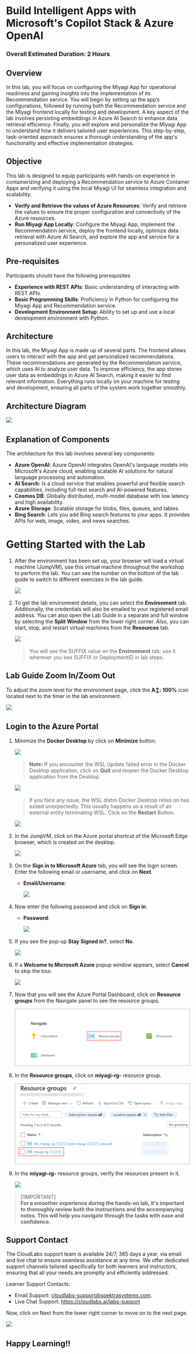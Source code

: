 # Build Intelligent Apps with Microsoft's Copilot Stack & Azure OpenAI

### Overall Estimated Duration: 2 Hours

## Overview

In this lab, you will focus on configuring the Miyagi App for operational readiness and gaining insights into the implementation of its Recommendation service. You will begin by setting up the app’s configurations, followed by running both the Recommendation service and the Miyagi frontend locally for testing and development. A key aspect of the lab involves persisting embeddings in Azure AI Search to enhance data retrieval efficiency. Finally, you will explore and personalize the Miyagi App to understand how it delivers tailored user experiences. This step-by-step, task-oriented approach ensures a thorough understanding of the app's functionality and effective implementation strategies.

## Objective

This lab is designed to equip participants with hands-on experience in containerizing and deploying a Recommendation service to Azure Container Apps and verifying it using the local Miyagi UI for seamless integration and scalability.

- **Verify and Retrieve the values of Azure Resources**: Verify and retrieve the values to ensure the proper configuration and connectivity of the Azure resources.
- **Run Miyagi App Locally**: Configure the Miyagi App, implement the Recommendation service, deploy the frontend locally, optimize data retrieval with Azure AI Search, and explore the app and service for a personalized user experience.
  
## Pre-requisites

Participants should have the following prerequisites

- **Experience with REST APIs**: Basic understanding of interacting with REST APIs.
- **Basic Programming Skills**: Proficiency in Python for configuring the Miyagi App and Recommendation service.
- **Development Environment Setup**: Ability to set up and use a local development environment with Python.

## Architecture

In this lab, the Miyagi App is made up of several parts. The frontend allows users to interact with the app and get personalized recommendations. These recommendations are generated by the Recommendation service, which uses AI to analyze user data. To improve efficiency, the app stores user data as embeddings in Azure AI Search, making it easier to find relevant information. Everything runs locally on your machine for testing and development, ensuring all parts of the system work together smoothly.

## Architecture Diagram

   ![](../docs/labs/02-build-your-own-copilot/Media/n22.PNG)

## Explanation of Components

The architecture for this lab involves several key components:

- **Azure OpenAI**: Azure OpenAI integrates OpenAI's language models into Microsoft's Azure cloud, enabling scalable AI solutions for natural language processing and automation.
- **AI Search**: Is a cloud service that enables powerful and flexible search capabilities, including full-text search and AI-powered features.
- **Cosmos DB**: Globally distributed, multi-model database with low latency and high availability.
- **Azure Storage**: Scalable storage for blobs, files, queues, and tables.
- **Bing Search**: Lets you add Bing search features to your apps. It provides APIs for web, image, video, and news searches.

# Getting Started with the Lab

1. After the environment has been set up, your browser will load a virtual machine (JumpVM), use this virtual machine throughout the workshop to perform the lab. You can see the number on the bottom of the lab guide to switch to different exercises in the lab guide.

   ![](../docs/labs/02-build-your-own-copilot/Media/gettingstartedpagenew1-v2.png)
 
1. To get the lab environment details, you can select the **Environment** tab. Additionally, the credentials will also be emailed to your registered email address. You can also open the Lab Guide in a separate and full window by selecting the **Split Window** from the lower right corner. Also, you can start, stop, and restart virtual machines from the **Resources** tab.

    ![](../docs/labs/02-build-your-own-copilot/Media/gettingstartedpagenew2-v2.png)
   
   > You will see the SUFFIX value on the **Environment** tab; use it wherever you see SUFFIX or DeploymentID in lab steps.

## Lab Guide Zoom In/Zoom Out
 
To adjust the zoom level for the environment page, click the **A↕: 100%** icon located next to the timer in the lab environment.

![](../docs/labs/02-build-your-own-copilot/Media/n21.png)
 
## Login to the Azure Portal

1. Minimize the **Docker Desktop** by click on **Minimize** button.

   ![](../docs/labs/02-build-your-own-copilot/Media/miyagi-image1.png)

   >**Note:** If you encounter the WSL Update failed error in the Docker Desktop application, click on **Quit** and reopen the Docker Desktop application from the Desktop.
   
      ![](../docs/labs/02-build-your-own-copilot/Media/err.png)
  
    >If you face any issue, the WSL distro Docker Desktop relies on has exited unexpectedly. This usually happens as a result of an external entity terminating WSL. Click on the **Restart** Button.
  
     ![](../docs/labs/02-build-your-own-copilot/Media/docker-error.png)

1. In the JumpVM, click on the Azure portal shortcut of the Microsoft Edge browser, which is created on the desktop.

   ![](../docs/labs/02-build-your-own-copilot/Media/gettingstartpage3.png)

1. On the **Sign in to Microsoft Azure** tab, you will see the login screen. Enter the following email or username, and click on **Next**. 

   * **Email/Username**: **<inject key="AzureAdUserEmail"></inject>**

     ![](../docs/labs/02-build-your-own-copilot/Media/miyagi-image2.png)
     
1. Now enter the following password and click on **Sign in**.
   
   * **Password**: **<inject key="AzureAdUserPassword"></inject>**

     ![](../docs/labs/02-build-your-own-copilot/Media/miyagi-image3.png)
   
1. If you see the pop-up **Stay Signed in?**, select **No**.

   ![](../docs/labs/02-build-your-own-copilot/Media/miyagi-image4.png)

1. If a **Welcome to Microsoft Azure** popup window appears, select **Cancel** to skip the tour.

    ![](../docs/labs/02-build-your-own-copilot/Media/miyagi-image5.png)
   
1. Now that you will see the Azure Portal Dashboard, click on **Resource groups** from the Navigate panel to see the resource groups.

   ![](../docs/labs/02-build-your-own-copilot/Media/miyagi-image6.png)

1. In the **Resource groups**, click on **miyagi-rg-<inject key="DeploymentID" enableCopy="false"/>** resource group.

   ![](../docs/labs/02-build-your-own-copilot/Media/miyagi-image7.png)

1. In the **miyagi-rg-<inject key="DeploymentID" enableCopy="false"/>** resource groups, verify the resources present in it.

   ![](../docs/labs/02-build-your-own-copilot/Media/miyagi-image8.png)

 > [!IMPORTANT]<br>
 > **For a smoother experience during the hands-on lab, it's important to thoroughly review both the instructions and the accompanying notes. This will help you navigate through the tasks with ease and confidence.**

## Support Contact

The CloudLabs support team is available 24/7, 365 days a year, via email and live chat to ensure seamless assistance at any time. We offer dedicated support channels tailored specifically for both learners and instructors, ensuring that all your needs are promptly and efficiently addressed.

Learner Support Contacts:

- Email Support: cloudlabs-support@spektrasystems.com.
- Live Chat Support: https://cloudlabs.ai/labs-support

Now, click on Next from the lower right corner to move on to the next page.

![](../docs/labs/02-build-your-own-copilot/Media/n8.png)

## Happy Learning!!
